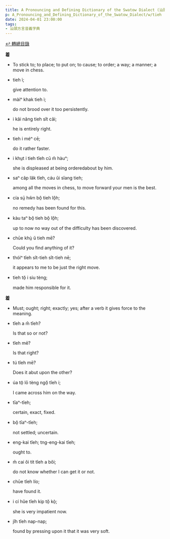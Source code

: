 ```yaml
---
title: A Pronouncing and Defining Dictionary of the Swatow Dialect (汕頭方言音義字典) / tieh
p: A_Pronouncing_and_Defining_Dictionary_of_the_Swatow_Dialect/w/tieh
date: 2024-04-01 23:00:00
tags: 
- 汕頭方言音義字典
---
```


[↩️ 轉總目錄](/A_Pronouncing_and_Defining_Dictionary_of_the_Swatow_Dialect)


**着**
- To stick to; to place; to put on; to cause; to order; a way; a manner; a move in chess.

- tieh ì;

  give attention to.

- màiⁿ khak tieh ì;

  do not brood over it too persistently.

- i kâi nâng tieh sît căi;

  he is entirely right.

- tieh i méⁿ cē;

  do it rather faster.

- i khṳt i tieh tîeh cū m̄ hàuⁿ;

  she is displeased at being orderedabout by him.

- saⁿ câp lâk tîeh, cáu ûi sĭang tieh;

  among all the moves in chess, to move forward your men is the best.

- cía sṳ̄ hŵn bô̤ tieh lô̤h;

  no remedy has been found for this.

- kàu taⁿ bô̤ tieh bô̤ lô̤h;

  up to now no way out of the difficulty has been discovered.

- chūe khṳ̀ ŭ tieh mē?

  Could you find anything of it?

- thóiⁿ tîeh sît-tieh sît-tieh nē;

  it appears to me to be just the right move.

- tieh tŏ̤ i siu tèng;

  made him responsible for it.

**着**
- Must; ought; right; exactly; yes; after a verb it gives force to the meaning.

- tîeh a m̄ tîeh?

  Is that so or not?

- tîeh mē?

  Is that right?

- tú tîeh mē?

  Does it abut upon the other?

- úa tō̤ lō tèng ngŏ̤ tîeh i;

  I came across him on the way.

- tīaⁿ-tîeh;

  certain, exact, fixed.

- bô̤ tīaⁿ-tîeh;

  not settled; uncertain.

- eng-kai tîeh; tng-eng-kai tîeh;

  ought to.

- m̄ cai ŏi tit tîeh a bŏi;

  do not know whether I can get it or not.

- chūe tîeh lío;

  have found it.

- i cí hûe tîeh kip tŏ̤ kò̤;

  she is very impatient now.

- jîh tîeh nap-nap;

  found by pressing upon it that it was very soft.
